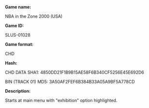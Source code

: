 **Game name:**

NBA in the Zone 2000 (USA)

**Game ID:**

SLUS-01028

**Game format:**

CHD

**Hash:**

CHD DATA SHA1: 4850DD21F1B9B15AE58F6B340CF5256E45E692D6

BIN (TRACK 01) MD5: 3A50AF2FEF6B384B33A05A9BF5A778CD

**Description:**

Starts at main menu with "exhibition" option highlighted.